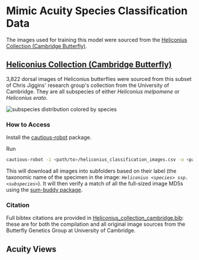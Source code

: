 # Mimic Acuity Species Classification Data

The images used for training this model were sourced from the [Heliconius Collection (Cambridge Butterfly)](#heliconius-collection-(cambridge-butterfly)).

## [Heliconius Collection (Cambridge Butterfly)](https://huggingface.co/datasets/imageomics/Heliconius-Collection_Cambridge-Butterfly)

3,822 dorsal images of Heliconius butterflies were sourced from this subset of Chris Jiggins' research group's collection from the University of Cambridge. They are all subspecies of either _Heliconius melpomene_ or _Heliconius erato_.


![subspecies distribution colored by species](https://github.com/user-attachments/assets/becde32a-0024-41f1-9304-2e6040eb7231)


### How to Access

Install the [cautious-robot](https://github.com/Imageomics/cautious-robot) package.

Run
```bash
cautious-robot -i <path/to>/heliconius_classification_images.csv -o <path/to/output-directory> -s label -v "md5"
```

This will download all images into subfolders based on their label (the taxonomic name of the specimen in the image: _`Heliconius <species> ssp. <subspecies>`_). It will then verify a match of all the full-sized image MD5s using the [sum-buddy package](https://github.com/Imageomics/sum-buddy).

### Citation
Full bibtex citations are provided in [Heliconius_collection_cambridge.bib](/heliconius_collection_cambridge.bib): these are for both the compilation and all original image sources from the Butterfly Genetics Group at University of Cambridge.


## Acuity Views

